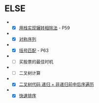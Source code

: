 # ELSE

-
    - [X] [用栈实现辗转相除法](./DivConvert.h) - P59
-
    - [X] [对称序列](./symmetry.h)
-
    - [X] [括号匹配](./kuohao.h) - P63
-
    - [ ] 买股票的最佳时机
-
    - [ ] 二叉树计算
-
    - [X] [二叉树代码 递归 + 非递归前中后序遍历](./traverse.h)
-
    - [X] [快速排序](./sorts.h)
